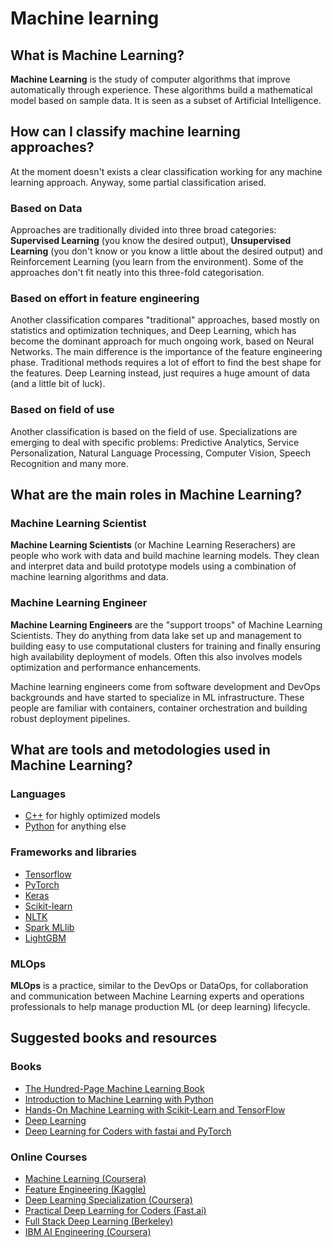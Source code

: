 # Machine learning

## What is Machine Learning?

**Machine Learning** is the study of computer algorithms that improve automatically through experience. These algorithms build a mathematical model based on sample data. It is seen as a subset of Artificial Intelligence.

## How can I classify machine learning approaches?

At the moment doesn't exists a clear classification working for any machine learning approach. Anyway, some partial classification arised.

### Based on Data

Approaches are traditionally divided into three broad categories: **Supervised Learning** (you know the desired output), **Unsupervised Learning** (you don't know or you know a little about the desired output) and Reinforcement Learning (you learn from the environment). Some of the approaches don't fit neatly into this three-fold categorisation.

### Based on effort in feature engineering

Another classification compares "traditional" approaches, based mostly on statistics and optimization techniques, and Deep Learning, which has become the dominant approach for much ongoing work, based on Neural Networks. The main difference is the importance of the feature engineering phase. Traditional methods requires a lot of effort to find the best shape for the features. Deep Learning instead, just requires a huge amount of data (and a little bit of luck).

### Based on field of use

Another classification is based on the field of use. Specializations are emerging to deal with specific problems: Predictive Analytics, Service Personalization, Natural Language Processing, Computer Vision, Speech Recognition and many more.

## What are the main roles in Machine Learning?

### Machine Learning Scientist

**Machine Learning Scientists** (or Machine Learning Reserachers) are people who work with data and build machine learning models. They clean and interpret data and build prototype models using a combination of machine learning algorithms and data.

### Machine Learning Engineer

**Machine Learning Engineers** are the "support troops" of Machine Learning Scientists. They do anything from data lake set up and management to building easy to use computational clusters for training and finally ensuring high availability deployment of models. Often this also involves models optimization and performance enhancements.

Machine learning engineers come from software development and DevOps backgrounds and have started to specialize in ML infrastructure. These people are familiar with containers, container orchestration and building robust deployment pipelines.

## What are tools and metodologies used in Machine Learning?

### Languages

- [C++](https://isocpp.org/) for highly optimized models
- [Python](https://www.python.org/) for anything else

### Frameworks and libraries

- [Tensorflow](https://www.tensorflow.org/)
- [PyTorch](https://pytorch.org/)
- [Keras](https://keras.io/)
- [Scikit-learn](https://scikit-learn.org/)
- [NLTK](https://www.nltk.org/)
- [Spark MLlib](https://spark.apache.org/mllib/)
- [LightGBM](https://github.com/microsoft/LightGBM)

### MLOps

**MLOps** is a practice, similar to the DevOps or DataOps, for collaboration and communication between Machine Learning experts and operations professionals to help manage production ML (or deep learning) lifecycle.

## Suggested books and resources

### Books

- [The Hundred-Page Machine Learning Book](https://www.amazon.com/Hundred-Page-Machine-Learning-Book/dp/199957950X/)
- [Introduction to Machine Learning with Python](https://www.amazon.com/Introduction-Machine-Learning-Python-Scientists/dp/1449369413)
- [Hands-On Machine Learning with Scikit-Learn and TensorFlow](https://www.amazon.com/Hands-Machine-Learning-Scikit-Learn-TensorFlow/dp/1491962291)
- [Deep Learning](https://www.amazon.com/Deep-Learning-Adaptive-Computation-Machine/dp/0262035618/)
- [Deep Learning for Coders with fastai and PyTorch](https://www.amazon.com/Deep-Learning-Coders-fastai-PyTorch/dp/1492045527)

### Online Courses

- [Machine Learning (Coursera)](https://www.coursera.org/learn/machine-learning)
- [Feature Engineering (Kaggle)](https://www.kaggle.com/learn/feature-engineering)
- [Deep Learning Specialization (Coursera)](https://www.coursera.org/specializations/deep-learning)
- [Practical Deep Learning for Coders (Fast.ai)](https://course.fast.ai/)
- [Full Stack Deep Learning (Berkeley)](https://course.fullstackdeeplearning.com/)
- [IBM AI Engineering (Coursera)](https://www.coursera.org/professional-certificates/ai-engineer)
